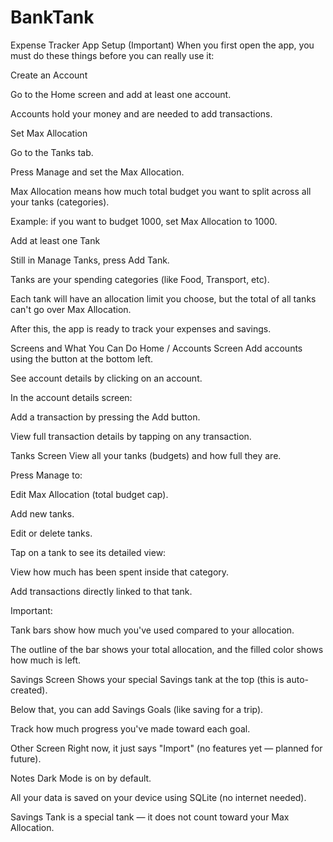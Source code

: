 # BankTank


Expense Tracker App
Setup (Important)
When you first open the app, you must do these things before you can really use it:

Create an Account

Go to the Home screen and add at least one account.

Accounts hold your money and are needed to add transactions.

Set Max Allocation

Go to the Tanks tab.

Press Manage and set the Max Allocation.

Max Allocation means how much total budget you want to split across all your tanks (categories).

Example: if you want to budget 1000, set Max Allocation to 1000.

Add at least one Tank

Still in Manage Tanks, press Add Tank.

Tanks are your spending categories (like Food, Transport, etc).

Each tank will have an allocation limit you choose, but the total of all tanks can't go over Max Allocation.

After this, the app is ready to track your expenses and savings.

Screens and What You Can Do
Home / Accounts Screen
Add accounts using the button at the bottom left.

See account details by clicking on an account.

In the account details screen:

Add a transaction by pressing the Add button.

View full transaction details by tapping on any transaction.

Tanks Screen
View all your tanks (budgets) and how full they are.

Press Manage to:

Edit Max Allocation (total budget cap).

Add new tanks.

Edit or delete tanks.

Tap on a tank to see its detailed view:

View how much has been spent inside that category.

Add transactions directly linked to that tank.

Important:

Tank bars show how much you've used compared to your allocation.

The outline of the bar shows your total allocation, and the filled color shows how much is left.

Savings Screen
Shows your special Savings tank at the top (this is auto-created).

Below that, you can add Savings Goals (like saving for a trip).

Track how much progress you've made toward each goal.

Other Screen
Right now, it just says "Import" (no features yet — planned for future).

Notes
Dark Mode is on by default.

All your data is saved on your device using SQLite (no internet needed).

Savings Tank is a special tank — it does not count toward your Max Allocation.
